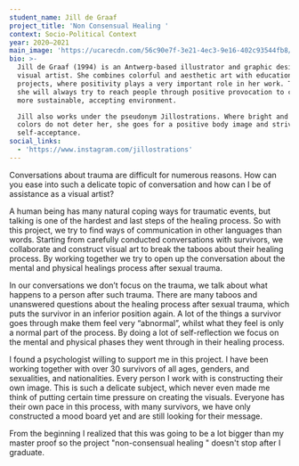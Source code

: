 ```yaml
---
student_name: Jill de Graaf
project_title: 'Non Consensual Healing '
context: Socio-Political Context
year: 2020—2021
main_image: 'https://ucarecdn.com/56c90e7f-3e21-4ec3-9e16-402c93544fb8/'
bio: >-
  Jill de Graaf (1994) is an Antwerp-based illustrator and graphic designer /
  visual artist. She combines colorful and aesthetic art with educational
  projects, where positivity plays a very important role in her work. Therefore,
  she will always try to reach people through positive provocation to create a
  more sustainable, accepting environment.

  Jill also works under the pseudonym Jillostrations. Where bright and bold
  colors do not deter her, she goes for a positive body image and strives for
  self-acceptance.
social_links:
  - 'https://www.instagram.com/jillostrations'
---
```

Conversations about trauma are difficult for numerous reasons. How can you ease into such a delicate topic of conversation and how can I be of assistance as a visual artist?


A human being has many natural coping ways for traumatic events, but talking is one of the hardest and last steps of the healing process. So with this project, we try to find ways of communication in other languages than words. 
Starting from carefully conducted conversations with survivors, we collaborate and construct visual art to break the taboos about their healing process. By working together we try to open up the conversation about the mental and physical healings process after sexual trauma.

In our conversations we don’t focus on the trauma, we talk about what happens to a person after such trauma. There are many taboos and unanswered questions about the healing process after sexual trauma, which puts the survivor in an inferior position again. A lot of the things a survivor goes through make them feel very “abnormal”, whilst what they feel is only a normal part of the process. By doing a lot of self-reflection we focus on the mental and physical phases they went through in their healing process.

I found a psychologist willing to support me in this project. I have been working together with over 30 survivors of all ages, genders, and sexualities, and nationalities. Every person I work with is constructing their own image. This is such a delicate subject, which never even made me think of putting certain time pressure on creating the visuals. Everyone has their own pace in this process, with many survivors, we have only constructed a mood board yet and are still looking for their message. 

From the beginning I realized that this  was going to be a lot bigger than my master proof so the project "non-consensual healing " doesn't stop after I graduate.